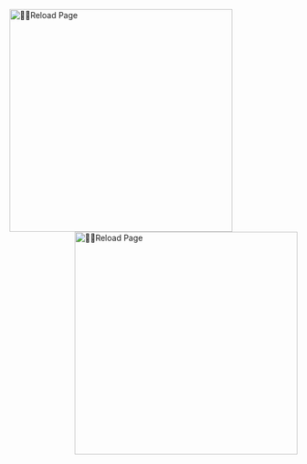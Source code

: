 [<img align="left" width="390" alt="🐱‍👤Reload Page" src="https://gist.githubusercontent.com/Haavertz/52e1f43a89e6e0e7cdd1954315525a44/raw/general.svg">](#)
[<img align="right" width="390" alt="🐱‍👤Reload Page" src="https://gist.githubusercontent.com/Haavertz/52e1f43a89e6e0e7cdd1954315525a44/raw/media.svg?p">](#)

<!-- [<img align="right" width="390" height="80" alt="🐱‍👤Reload Page" src="https://gist.githubusercontent.com/Haavertz/52e1f43a89e6e0e7cdd1954315525a44/raw/placeholder.svg">](#)
